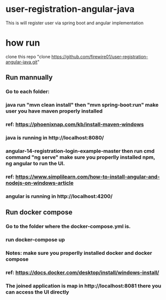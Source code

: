 # user-registration-angular-java
This is will register user via spring boot and angular implementation
# how run
clone this repo "clone https://github.com/firewire01/user-registration-angular-java.git" 
## Run mannually
### Go to each folder:
### java run "mvn clean install" then "mvn spring-boot:run" make user you have maven properly installed
### ref: https://phoenixnap.com/kb/install-maven-windows
### java is running in http://localhost:8080/
### angular-14-registration-login-example-master then run cmd command "ng serve" make sure you properlly installed npm, ng angular to run the UI.
### ref: https://www.simplilearn.com/how-to-install-angular-and-nodejs-on-windows-article
### angular is running in http://localhost:4200/
## Run docker compose
### Go to the folder where the docker-compose.yml is. 
### run docker-compose up
### Notes: make sure you properlly installed docker and docker compose 
### ref: https://docs.docker.com/desktop/install/windows-install/
### The joined application is map in  http://localhost:8081 there you can access the UI directly
